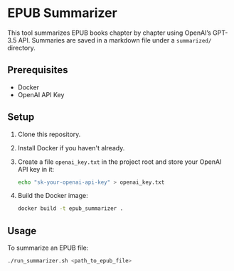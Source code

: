 # EPUB Summarizer

This tool summarizes EPUB books chapter by chapter using OpenAI’s GPT-3.5 API. Summaries are saved in a markdown file under a `summarized/` directory.

## Prerequisites

- Docker
- OpenAI API Key

## Setup

1. Clone this repository.
2. Install Docker if you haven't already.
3. Create a file `openai_key.txt` in the project root and store your OpenAI API key in it:
    ```bash
    echo "sk-your-openai-api-key" > openai_key.txt
    ```

4. Build the Docker image:
    ```bash
    docker build -t epub_summarizer .
    ```

## Usage

To summarize an EPUB file:

```bash
./run_summarizer.sh <path_to_epub_file>

